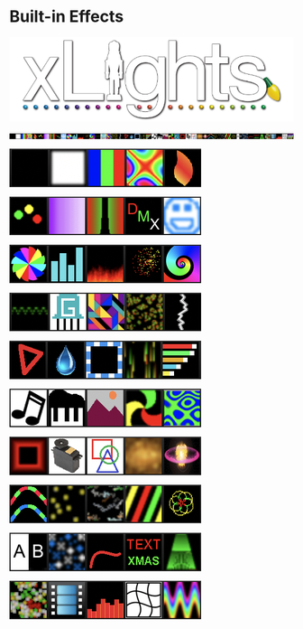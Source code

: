 # Built-in Effects

![](../../.gitbook/assets/xlights-logo.png)

![](<../../.gitbook/assets/image (386) (1).png>)

![](<../../.gitbook/assets/image (312).png>)

![](<../../.gitbook/assets/image (755).png>)

![](<../../.gitbook/assets/image (632) (1).png>)

![](<../../.gitbook/assets/image (283).png>)

![](<../../.gitbook/assets/image (333) (1).png>)

![](<../../.gitbook/assets/image (383) (1).png>)

![](<../../.gitbook/assets/image (222).png>)

![](<../../.gitbook/assets/image (414) (1).png>)

![](<../../.gitbook/assets/image (340).png>)

![](<../../.gitbook/assets/image (231).png>)
